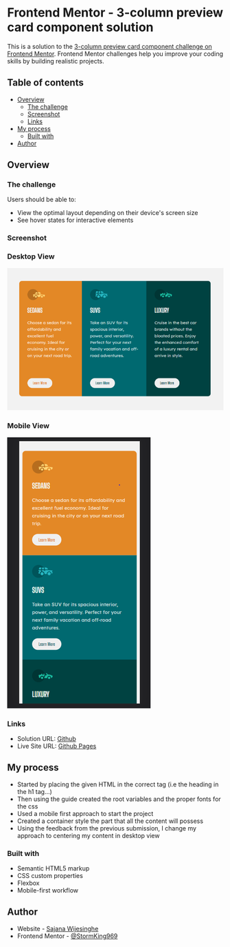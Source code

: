 # Frontend Mentor - 3-column preview card component solution

This is a solution to the [3-column preview card component challenge on Frontend Mentor](https://www.frontendmentor.io/challenges/3column-preview-card-component-pH92eAR2-). Frontend Mentor challenges help you improve your coding skills by building realistic projects. 

## Table of contents

- [Overview](#overview)
  - [The challenge](#the-challenge)
  - [Screenshot](#screenshot)
  - [Links](#links)
- [My process](#my-process)
  - [Built with](#built-with)
- [Author](#author)

## Overview

### The challenge

Users should be able to:

- View the optimal layout depending on their device's screen size
- See hover states for interactive elements

### Screenshot

### Desktop View
![Alt text](screenshots/desktopview-screenshot.png)

### Mobile View
![Alt text](screenshots/mobileview-screenshot.png)

### Links

- Solution URL: [Github](https://github.com/StormKing969/Frontend-Mentor---3-Column-Preview-Card)
- Live Site URL: [Github Pages](https://stormking969.github.io/Frontend-Mentor---3-Column-Preview-Card/)

## My process
- Started by placing the given HTML in the correct tag (i.e the heading in the h1 tag...)
- Then using the guide created the root variables and the proper fonts for the css
- Used a mobile first approach to start the project
- Created a container style the part that all the content will possess
- Using the feedback from the previous submission, I change my approach to centering my content in desktop view

### Built with

- Semantic HTML5 markup
- CSS custom properties
- Flexbox
- Mobile-first workflow

## Author

- Website - [Sajana Wijesinghe](https://sajana-wijesinghe.com/)
- Frontend Mentor - [@StormKing969](https://www.frontendmentor.io/profile/StormKing969)
